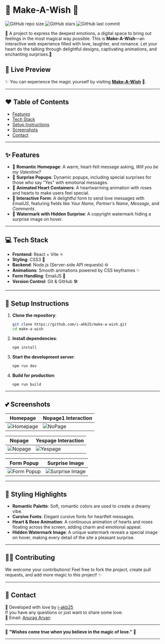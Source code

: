 # 🌸 **Make-A-Wish** 🌸
![GitHub repo size](https://img.shields.io/github/repo-size/i-akb25/make-a-wish?color=ff69b4&style=flat-square)
![GitHub stars](https://img.shields.io/github/stars/i-akb25/make-a-wish?style=social)
![GitHub last commit](https://img.shields.io/github/last-commit/i-akb25/make-a-wish?color=ff69b4&style=flat-square)

💌 A project to express the deepest emotions, a digital space to bring out feelings in the most magical way possible. This is **Make-A-Wish**—an interactive web experience filled with love, laughter, and romance. Let your heart do the talking through delightful designs, captivating animations, and enchanting surprises.💫

## 🌟 **Live Preview**
✨ You can experience the magic yourself by visiting [**Make-A-Wish**](https://github.com/i-akb25/make-a-wish/) 🌹.

---

## ❤️ **Table of Contents**
- [Features](#features)
- [Tech Stack](#tech-stack)
- [Setup Instructions](#setup-instructions)
- [Screenshots](#screenshots)
- [Contact](#contact)

---

## ✨ **Features**
- 🌷 **Romantic Homepage**: A warm, heart-felt message asking, *Will you be my Valentine?*
- 🎁 **Surprise Popups**: Dynamic popups, including special surprises for those who say "Yes" with emotional messages.
- 💌 **Animated Heart Containers**: A heartwarming animation with roses and hearts to make users feel special.
- 💖 **Interactive Form**: A delightful form to send love messages with *EmailJS*, featuring fields like *Your Name*, *Partner's Name*, *Message*, and *Comments*.
- 🎨 **Watermark with Hidden Surprise**: A copyright watermark hiding a surprise image on hover.

---

## 💻 **Tech Stack**
- **Frontend**: React + Vite ⚛️
- **Styling**: CSS3 💅
- **Backend**: Node.js (Server-side API requests) 🌐
- **Animations**: Smooth animations powered by CSS keyframes ✨
- **Form Handling**: EmailJS 💌
- **Version Control**: Git & GitHub 🛠️

---

## 🌹 **Setup Instructions**

1. **Clone the repository**:
   ```bash
   git clone https://github.com/i-akb25/make-a-wish.git
   cd make-a-wish
   ```

2. **Install dependencies**:
   ```bash
   npm install
   ```

3. **Start the development server**:
   ```bash
   npm run dev
   ```

4. **Build for production**:
   ```bash
   npm run build
   ```

---

## 💕 **Screenshots**

| **Homepage**                | **Nopage1 Interaction**          |
|-----------------------------|-------------------------------|
| ![Homepage]([https://via.placeholder.com/300?text=Homepage](https://drive.google.com/file/d/1OUX8ldJrSgzM4zwryt_tDO0Wb3bL-NZK/view?usp=sharing)) | ![NoPage]([https://via.placeholder.com/300?text=Popup](https://drive.google.com/file/d/1W6kYUyYoSoUTTv2C9tGK58ZgTMcbm1bJ/view?usp=sharing)) |

| **Nopage**                | **Yespage Interaction**          |
|-----------------------------|-------------------------------|
| ![Nopage]([https://via.placeholder.com/300?text=Homepage](https://drive.google.com/file/d/1OUX8ldJrSgzM4zwryt_tDO0Wb3bL-NZK/view?usp=sharing)) | ![Yespage]([https://via.placeholder.com/300?text=Popup]([https://drive.google.com/file/d/1W6kYUyYoSoUTTv2C9tGK58ZgTMcbm1bJ/view?usp=sharing](https://drive.google.com/file/d/1fafWOapVmLSD6ejliqCDL9EVBIys56LZ/view?usp=drive_link))) |

| **Form Popup**                | **Surprise Image**          |
|-----------------------------|-----------------------------|
| ![Form Popup](https://drive.google.com/file/d/1Z4pX4zzvjX4DxyS_vowcnx4FcKEMOm2q/view?usp=drive_link) | ![Surprise Image]((https://drive.google.com/file/d/1PJlWO6yAQQjp6rv8MzX_ZG9BRzoqH6j5/view?usp=drive_link)) |

---

## 🎨 **Styling Highlights**
- **Romantic Palette**: Soft, romantic colors are used to create a dreamy vibe.
- **Cursive Fonts**: Elegant cursive fonts for heartfelt messages.
- **Heart & Rose Animation**: A continuous animation of hearts and roses floating across the screen, adding charm and emotional appeal.
- **Hidden Watermark Image**: A unique watermark reveals a special image on hover, making every detail of the site a pleasant surprise.

---

## 👨‍💻 **Contributing**
We welcome your contributions! Feel free to fork the project, create pull requests, and add more magic to this project! ✨

---

## 💬 **Contact**

💖 Developed with love by [i-akb25](https://github.com/i-akb25)  
If you have any questions or just want to share some love:  
📧 Email: [Anurag Aryan](mailto:anuragaryanofficial@gmai.com)

---

🌹 **"Wishes come true when you believe in the magic of love."** 🌹

---

 
